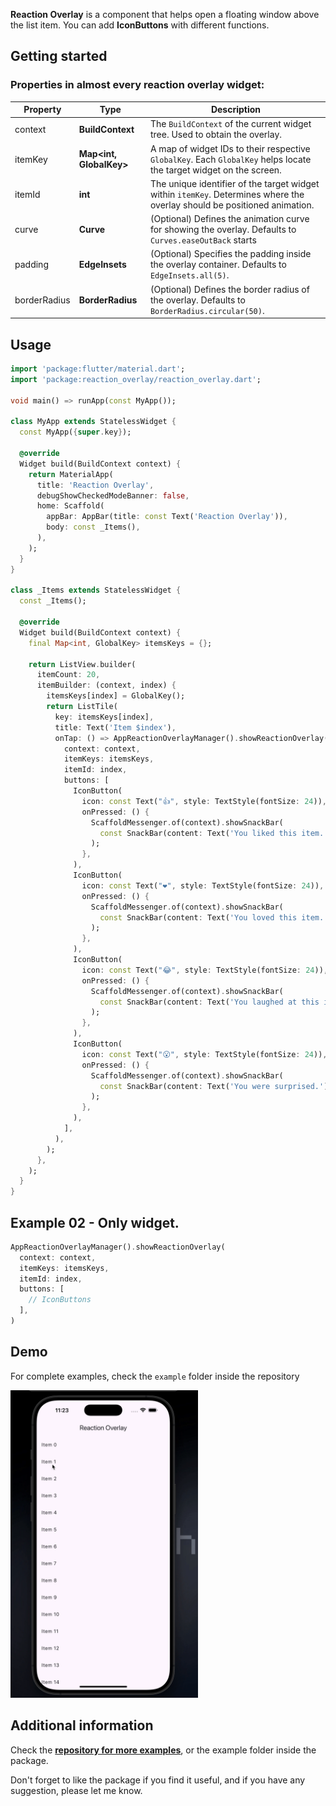 <!--
This README describes the package. If you publish this package to pub.dev,
this README's contents appear on the landing page for your package.

For information about how to write a good package README, see the guide for
[writing package pages](https://dart.dev/tools/pub/writing-package-pages).

For general information about developing packages, see the Dart guide for
[creating packages](https://dart.dev/guides/libraries/create-packages)
and the Flutter guide for
[developing packages and plugins](https://flutter.dev/to/develop-packages).
-->

**Reaction Overlay** is a component that helps open a floating window above the list item. You can add **IconButtons** with different functions.

## Getting started

### Properties in almost every reaction overlay widget:

| Property      | Type         | Description                                                                                       |
| ------------- | ------------ | ------------------------------------------------------------------------------------------------- |
| context       | **BuildContext**          | The `BuildContext` of the current widget tree. Used to obtain the overlay.                                                      |
| itemKey       | **Map<int, GlobalKey>**   | A map of widget IDs to their respective `GlobalKey`. Each `GlobalKey` helps locate the target widget on the screen.                                                          |
| itemId        | **int**                   | The unique identifier of the target widget within `itemKey`. Determines where the overlay should be positioned animation.                                                            |
| curve         | **Curve**                 | (Optional) Defines the animation curve for showing the overlay. Defaults to `Curves.easeOutBack` starts                                                    |
| padding       | **EdgeInsets**            | (Optional) Specifies the padding inside the overlay container. Defaults to `EdgeInsets.all(5)`.                        |
| borderRadius  | **BorderRadius**          | (Optional) Defines the border radius of the overlay. Defaults to `BorderRadius.circular(50)`.                        |

## Usage

```dart
import 'package:flutter/material.dart';
import 'package:reaction_overlay/reaction_overlay.dart';

void main() => runApp(const MyApp());

class MyApp extends StatelessWidget {
  const MyApp({super.key});

  @override
  Widget build(BuildContext context) {
    return MaterialApp(
      title: 'Reaction Overlay',
      debugShowCheckedModeBanner: false,
      home: Scaffold(
        appBar: AppBar(title: const Text('Reaction Overlay')),
        body: const _Items(),
      ),
    );
  }
}

class _Items extends StatelessWidget {
  const _Items();

  @override
  Widget build(BuildContext context) {
    final Map<int, GlobalKey> itemsKeys = {};

    return ListView.builder(
      itemCount: 20,
      itemBuilder: (context, index) {
        itemsKeys[index] = GlobalKey();
        return ListTile(
          key: itemsKeys[index],
          title: Text('Item $index'),
          onTap: () => AppReactionOverlayManager().showReactionOverlay(
            context: context,
            itemKeys: itemsKeys,
            itemId: index,
            buttons: [
              IconButton(
                icon: const Text("👍", style: TextStyle(fontSize: 24)),
                onPressed: () {
                  ScaffoldMessenger.of(context).showSnackBar(
                    const SnackBar(content: Text('You liked this item.')),
                  );
                },
              ),
              IconButton(
                icon: const Text("❤️", style: TextStyle(fontSize: 24)),
                onPressed: () {
                  ScaffoldMessenger.of(context).showSnackBar(
                    const SnackBar(content: Text('You loved this item.')),
                  );
                },
              ),
              IconButton(
                icon: const Text("😂", style: TextStyle(fontSize: 24)),
                onPressed: () {
                  ScaffoldMessenger.of(context).showSnackBar(
                    const SnackBar(content: Text('You laughed at this item.')),
                  );
                },
              ),
              IconButton(
                icon: const Text("😮", style: TextStyle(fontSize: 24)),
                onPressed: () {
                  ScaffoldMessenger.of(context).showSnackBar(
                    const SnackBar(content: Text('You were surprised.')),
                  );
                },
              ),
            ],
          ),
        );
      },
    );
  }
}
```


## Example 02 - Only widget.
```dart
AppReactionOverlayManager().showReactionOverlay(
  context: context,
  itemKeys: itemsKeys,
  itemId: index,
  buttons: [
    // IconButtons
  ],
)
```

## Demo

For complete examples, check the `example` folder inside the repository

<img src="https://github.com/Ignaciomanchu1998/reaction_overlay/blob/main/assets/demo-app.gif" width="300">

## Additional information

Check the [**repository for more examples**](https://github.com/Ignaciomanchu1998/reaction_overlay), or the example folder inside the package.

Don't forget to like the package if you find it useful, and if you have any suggestion, please let me know.
